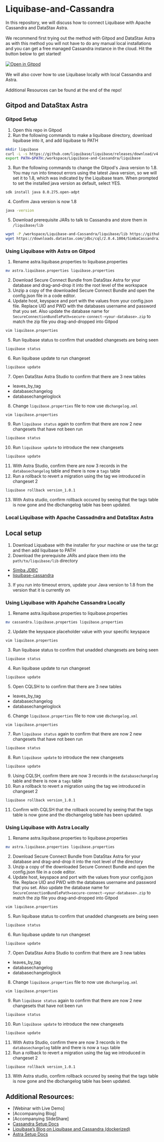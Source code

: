 # Liquibase-and-Cassandra
In this repository, we will discuss how to connect Liquibase with Apache Cassandra and DataStax Astra.
</br>
</br>
We recommend first trying out the method with Gitpod and DataStax Astra as with this method you will not have to do any manual local installations and you can get a free managed Cassandra instance in the cloud. Hit the button below to get started!
</br>
</br>
[![Open in Gitpod](https://gitpod.io/button/open-in-gitpod.svg)](https://gitpod.io/#https://github.com/adp8ke/Liquibase-and-Cassandra) 
</br>
</br>
We will also cover how to use Liquibase locally with local Cassandra and Astra. 
</br>
</br>
Additional Resources can be found at the end of the repo!
## Gitpod and DataStax Astra
### Gitpod Setup
1. Open this repo in Gitpod
2. Run the following commands to make a liquibase directory, download liquibase into it, and add liquibase to PATH
```bash
mkdir liquibase
curl -L -s https://github.com/liquibase/liquibase/releases/download/v4.2.2/liquibase-4.2.2.tar.gz | tar xvz -C /workspace/Liquibase-and-Cassandra/liquibase
export PATH=$PATH:/workspace/Liquibase-and-Cassandra/liquibase
```
3. Run the following commands to change the Gitpod's Java version to 1.8. You may run into timeout errors using the latest Java version, so we will set it to 1.8, which was indicated by the Liquibase team. When prompted to set the installed java version as default, select YES. 
```bash
sdk install java 8.0.275.open-adpt
```
4. Confirm Java version is now 1.8
```bash
java -version
```
5. Download prerequisite JARs to talk to Cassandra and store them in `/liquibase/lib`
```bash
wget -P /workspace/Liquibase-and-Cassandra/liquibase/lib https://github.com/liquibase/liquibase-cassandra/releases/download/liquibase-cassandra-4.2.2/liquibase-cassandra-4.2.2.jar
wget https://downloads.datastax.com/jdbc/cql/2.0.4.1004/SimbaCassandraJDBC42-2.0.4.1004.zip && unzip SimbaCassandraJDBC42-2.0.4.1004.zip -d /workspace/Liquibase-and-Cassandra/liquibase/lib && rm SimbaCassandraJDBC42-2.0.4.1004.zip
```
### Using Liquibase with Astra on Gitpod
1. Rename astra.liquibase.properties to liquibase.properties
```bash
mv astra.liquibase.properties liquibase.properties
```
2. Download Secure Connect Bundle from DataStax Astra for your database and drag-and-drop it into the root level of the workspace
3. Unzip a copy of the downloaded Secure Connect Bundle and open the config.json file in a code editor.
4. Update host, keyspace and port with the values from your config.json file. Replace UID and PWD with the databases username and password that you set. Also update the database name for `SecureConnectionBundlePath=secure-connect-<your-database>.zip` to match the zip file you drag-and-dropped into Gitpod
```bash
vim liquibase.properties
```
5. Run liquibase status to confirm that unadded changesets are being seen
```bash
liquibase status
```
6. Run liquibase update to run changeset
```bash
liquibase update
```
7. Open DataStax Astra Studio to confirm that there are 3 new tables
- leaves_by_tag
- databasechangelog
- databasechangeloglock
8. Change `liquibase.properties` file to now use `dbchangelog.xml`
```bash
vim liquibase.properties
```
9. Run `liquibase status` again to confirm that there are now 2 new changesets that have not been run
```bash
liquibase status
```
10. Run `liquibase update` to introduce the new changesets
```bash
liquibase update
```
11. With Astra Studio, confirm there are now 3 records in the `databasechangelog` table and there is now a `tags` table
12. Run a rollback to revert a migration using the tag we introduced in changeset 2
```bash
liquibase rollback version_1.0.1
```
13. With Astra studio, confirm rollback occured by seeing that the tags table is now gone and the dbchangelog table has been updated.

### Local Liquibase with Apache Cassadndra and DataStax Astra
## Local setup
1. Download Liquabase with the installer for your machine or use the tar.gz and then add liquibase to PATH
2. Download the prerequisite JARs and place them into the `path/to/liquibase/lib` directory
- [Simba JDBC](https://downloads.datastax.com/#odbc-jdbc-drivers)
- [liquibase-cassandra](https://github.com/liquibase/liquibase-cassandra/releases/)
3. If you run into timeout errors, update your Java version to 1.8 from the version that it is currently on

### Using Liquibase with Apahche Cassandra Locally
1. Rename astra.liquibase.properties to liquibase.properties
```bash
mv cassandra.liquibase.properties liquibase.properties
```
2. Update the keyspace placeholder value with your specific keyspace
```bash
vim liquibase.properties
```
3. Run liquibase status to confirm that unadded changesets are being seen
```bash
liquibase status
```
4. Run liquibase update to run changeset
```bash
liquibase update
```
5. Open CQLSH to to confirm that there are 3 new tables
- leaves_by_tag
- databasechangelog
- databasechangeloglock
6. Change `liquibase.properties` file to now use `dbchangelog.xml`
```bash
vim liquibase.properties
```
7. Run `liquibase status` again to confirm that there are now 2 new changesets that have not been run
```bash
liquibase status
```
8. Run `liquibase update` to introduce the new changesets
```bash
liquibase update
```
9. Using CQLSH, confirm there are now 3 records in the `databasechangelog` table and there is now a `tags` table
10. Run a rollback to revert a migration using the tag we introduced in changeset 2
```bash
liquibase rollback version_1.0.1
```
11. Confirm with CQLSH that the rollback occured by seeing that the tags table is now gone and the dbchangelog table has been updated.

### Using Liquibase with Astra Locally
1. Rename astra.liquibase.properties to liquibase.properties
```bash
mv astra.liquibase.properties liquibase.properties
```
2. Download Secure Connect Bundle from DataStax Astra for your database and drag-and-drop it into the root level of the directory
3. Unzip a copy of the downloaded Secure Connect Bundle and open the config.json file in a code editor.
4. Update host, keyspace and port with the values from your config.json file. Replace UID and PWD with the databases username and password that you set. Also update the database name for `SecureConnectionBundlePath=secure-connect-<your-database>.zip` to match the zip file you drag-and-dropped into Gitpod
```bash
vim liquibase.properties
```
5. Run liquibase status to confirm that unadded changesets are being seen
```bash
liquibase status
```
6. Run liquibase update to run changeset
```bash
liquibase update
```
7. Open DataStax Astra Studio to confirm that there are 3 new tables
- leaves_by_tag
- databasechangelog
- databasechangeloglock
8. Change `liquibase.properties` file to now use `dbchangelog.xml`
```bash
vim liquibase.properties
```
9. Run `liquibase status` again to confirm that there are now 2 new changesets that have not been run
```bash
liquibase status
```
10. Run `liquibase update` to introduce the new changesets
```bash
liquibase update
```
11. With Astra Studio, confirm there are now 3 records in the `databasechangelog` table and there is now a `tags` table
12. Run a rollback to revert a migration using the tag we introduced in changeset 2
```bash
liquibase rollback version_1.0.1
```
13. With Astra studio, confirm rollback occured by seeing that the tags table is now gone and the dbchangelog table has been updated.

## Additional Resources:
- [Webinar with Live Demo]
- [Accompanying Blog]
- [Accompanying SlideShare]
- [Cassandra Setup Docs](https://docs.liquibase.com/workflows/database-setup-tutorials/cassandra.html?Highlight=cassandra)
- [Liquibase’s Blog on Liquibase and Cassandra (dockerized)](https://www.liquibase.org/blog/running-liquibase-apache-cassandra)
- [Astra Setup Docs](https://docs.liquibase.com/workflows/database-setup-tutorials/cassandra-astra.html?Highlight=cassandra)
